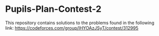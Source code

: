 # Pupils-Plan-Contest-2

This repository contains solutions to the problems found in the following link: 
https://codeforces.com/group/lHYOAzJSyT/contest/312995
